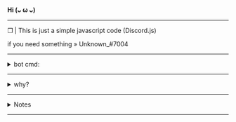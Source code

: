 **Hi (ᴗ ω ᴗ)**

---

❒ | This is just a simple javascript code (Discord.js)

if you need something » Unknown_#7004

---

<details>
<summary>
   bot cmd:
</summary>
<br >

djs!Game ( Game ID )

---
- If you need Games ID
---

  Games ID

---

- Name |  ID


- [1] Youtube » 755600276941176913
- [2] Betray.io » 773336526917861400 
- [3] Poker Night »  755827207812677713 
- [4] Fishington.io » 814288819477020702
- [5] chess »  832012774040141894
- [6] chessdev » 832012586023256104
- [7] Chess in the Park » 832012774040141894
- [8] zombsroyale » 519338998791929866


[note]:

❒ Maybe some don't work, maybe everyone works, this is not my responsibility

</div>
</details>

---

<details>
<summary>
   why?
</summary>
<br >
  
Most of the traditional methods did not work for me for some reason :3?
  
> I made this because I'm having "node-fetch" problems because of the discord.gg/10003 code? ,I made this as a replacement without problems

  </div>
</details>

---

<details>
<summary>
   Notes
</summary>
<br >

---

- you don't need npms (You only need "Discord.js")

- This only works in Discord.js v13 only, does not work in Discord v12 

(reason: Added "targetApplication, targetType" in Discord.js v13 while it is not present in Discord.js v12)

</div>
</details>

---
